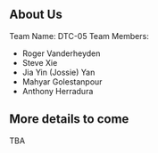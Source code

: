 ## About Us
Team Name: DTC-05
Team Members: 
- Roger Vanderheyden
- Steve Xie
- Jia Yin (Jossie) Yan
- Mahyar Golestanpour
- Anthony Herradura
## More details to come
TBA